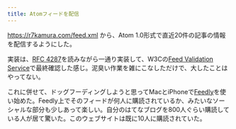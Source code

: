 ```yaml
---
title: Atomフィードを配信
---
```


https://r7kamura.com/feed.xml から、Atom 1.0形式で直近20件の記事の情報を配信するようにした。

実装は、[RFC 4287][2]を読みながら一通り実装して、W3Cの[Feed Validation Service][3]で最終確認した感じ。泥臭い作業を雑にこなしただけで、大したことはやってない。

これに併せて、ドッグフーディングしようと思ってMacとiPhoneで[Feedly][1]を使い始めた。Feedly上でそのフィードが何人に購読されているか、みたいなソーシャルな部分も少しあって楽しい。自分のはてなブログを800人ぐらい購読している人が居て驚いた。このウェブサイトは既に10人に購読されていた。

[1]: https://feedly.com/
[2]: https://tools.ietf.org/html/rfc4287
[3]: https://validator.w3.org/feed/check.cgi
